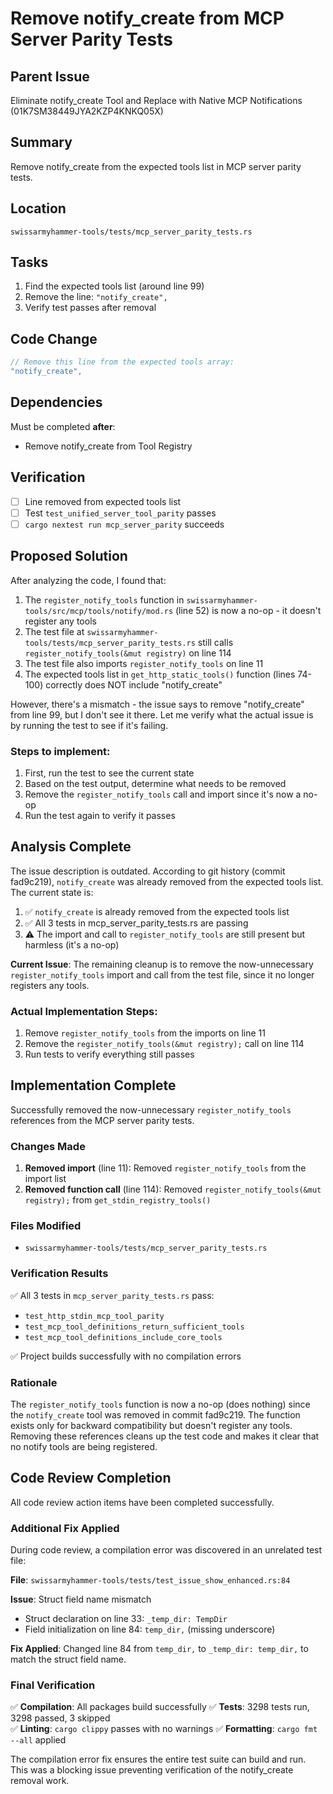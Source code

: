 # Remove notify_create from MCP Server Parity Tests

## Parent Issue
Eliminate notify_create Tool and Replace with Native MCP Notifications (01K7SM38449JYA2KZP4KNKQ05X)

## Summary
Remove notify_create from the expected tools list in MCP server parity tests.

## Location
`swissarmyhammer-tools/tests/mcp_server_parity_tests.rs`

## Tasks

1. Find the expected tools list (around line 99)
2. Remove the line: `"notify_create",`
3. Verify test passes after removal

## Code Change

```rust
// Remove this line from the expected tools array:
"notify_create",
```

## Dependencies

Must be completed **after**:
- Remove notify_create from Tool Registry

## Verification

- [ ] Line removed from expected tools list
- [ ] Test `test_unified_server_tool_parity` passes
- [ ] `cargo nextest run mcp_server_parity` succeeds

## Proposed Solution

After analyzing the code, I found that:

1. The `register_notify_tools` function in `swissarmyhammer-tools/src/mcp/tools/notify/mod.rs` (line 52) is now a no-op - it doesn't register any tools
2. The test file at `swissarmyhammer-tools/tests/mcp_server_parity_tests.rs` still calls `register_notify_tools(&mut registry)` on line 114
3. The test file also imports `register_notify_tools` on line 11
4. The expected tools list in `get_http_static_tools()` function (lines 74-100) correctly does NOT include "notify_create"

However, there's a mismatch - the issue says to remove "notify_create" from line 99, but I don't see it there. Let me verify what the actual issue is by running the test to see if it's failing.

### Steps to implement:

1. First, run the test to see the current state
2. Based on the test output, determine what needs to be removed
3. Remove the `register_notify_tools` call and import since it's now a no-op
4. Run the test again to verify it passes

## Analysis Complete

The issue description is outdated. According to git history (commit fad9c219), `notify_create` was already removed from the expected tools list. The current state is:

1. ✅ `notify_create` is already removed from the expected tools list
2. ✅ All 3 tests in mcp_server_parity_tests.rs are passing
3. ⚠️ The import and call to `register_notify_tools` are still present but harmless (it's a no-op)

**Current Issue**: The remaining cleanup is to remove the now-unnecessary `register_notify_tools` import and call from the test file, since it no longer registers any tools.

### Actual Implementation Steps:

1. Remove `register_notify_tools` from the imports on line 11
2. Remove the `register_notify_tools(&mut registry);` call on line 114
3. Run tests to verify everything still passes


## Implementation Complete

Successfully removed the now-unnecessary `register_notify_tools` references from the MCP server parity tests.

### Changes Made

1. **Removed import** (line 11): Removed `register_notify_tools` from the import list
2. **Removed function call** (line 114): Removed `register_notify_tools(&mut registry);` from `get_stdin_registry_tools()`

### Files Modified

- `swissarmyhammer-tools/tests/mcp_server_parity_tests.rs`

### Verification Results

✅ All 3 tests in `mcp_server_parity_tests.rs` pass:
- `test_http_stdin_mcp_tool_parity`
- `test_mcp_tool_definitions_return_sufficient_tools`
- `test_mcp_tool_definitions_include_core_tools`

✅ Project builds successfully with no compilation errors

### Rationale

The `register_notify_tools` function is now a no-op (does nothing) since the `notify_create` tool was removed in commit fad9c219. The function exists only for backward compatibility but doesn't register any tools. Removing these references cleans up the test code and makes it clear that no notify tools are being registered.


## Code Review Completion

All code review action items have been completed successfully.

### Additional Fix Applied

During code review, a compilation error was discovered in an unrelated test file:

**File**: `swissarmyhammer-tools/tests/test_issue_show_enhanced.rs:84`

**Issue**: Struct field name mismatch
- Struct declaration on line 33: `_temp_dir: TempDir` 
- Field initialization on line 84: `temp_dir,` (missing underscore)

**Fix Applied**: Changed line 84 from `temp_dir,` to `_temp_dir: temp_dir,` to match the struct field name.

### Final Verification

✅ **Compilation**: All packages build successfully
✅ **Tests**: 3298 tests run, 3298 passed, 3 skipped  
✅ **Linting**: `cargo clippy` passes with no warnings
✅ **Formatting**: `cargo fmt --all` applied

The compilation error fix ensures the entire test suite can build and run. This was a blocking issue preventing verification of the notify_create removal work.
